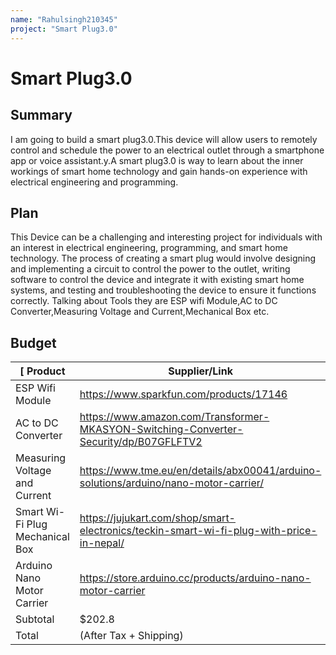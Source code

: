 ```yaml
---
name: "Rahulsingh210345"
project: "Smart Plug3.0"
---
```


# Smart Plug3.0

## Summary
I am going to build a smart plug3.0.This device will  allow users to remotely control and schedule the power to an electrical outlet through a smartphone app or voice assistant.y.A smart plug3.0 is way to learn about the inner workings of smart home technology and gain hands-on experience with electrical engineering and programming.

 
## Plan

 This Device can be a challenging and interesting project for individuals with an interest in electrical engineering, programming, and smart home technology. The process of creating a smart plug would involve designing and implementing a circuit to control the power to the outlet, writing software to control the device and integrate it with existing smart home systems, and testing and troubleshooting the device to ensure it functions correctly. Talking about Tools they are ESP wifi Module,AC to DC Converter,Measuring Voltage and Current,Mechanical Box etc.

## Budget

|[ Product                      | Supplier/Link                         | Cost    |
| ---------------------------- | ------------------------------------- | ------- |
| ESP Wifi Module              | https://www.sparkfun.com/products/17146          | $30.00  |
| AC to DC Converter           |  https://www.amazon.com/Transformer-MKASYON-Switching-Converter-Security/dp/B07GFLFTV2     | $23.00|
| Measuring Voltage and Current|  https://www.tme.eu/en/details/abx00041/arduino-solutions/arduino/nano-motor-carrier/      | $14.00 |
| Smart Wi-Fi Plug Mechanical Box |https://jujukart.com/shop/smart-electronics/teckin-smart-wi-fi-plug-with-price-in-nepal/| $40.00 |
|Arduino Nano Motor Carrier      | https://store.arduino.cc/products/arduino-nano-motor-carrier  |$95.80|
Subtotal                                                                                         |$202.8|
| Total                        |     (After Tax + Shipping) |                                        $220.79 |
